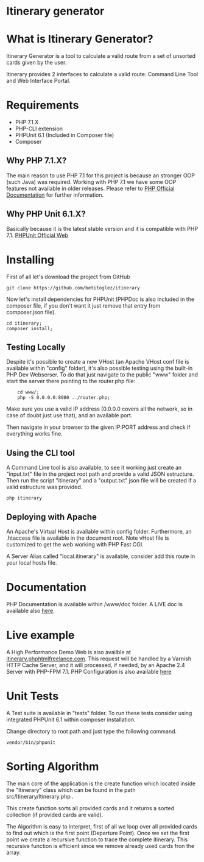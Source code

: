 # Itinerary generator

# What is Itinerary Generator?

Itinerary Generator is a tool to calculate a valid route from a set of unsorted cards given by the user.

Itinerary provides 2 interfaces to calculate a valid route: Command Line Tool and Web Interface Portal. 

# Requirements

* PHP 7.1.X
* PHP-CLI extension
* PHPUnit 6.1 (Included in Composer file)
* Composer

## Why PHP 7.1.X?

The main reason to use PHP 7.1 for this project is because an stronger OOP (such Java) was required.
Working with PHP 7.1 we have some OOP features not available in older releases. Please refer to [PHP Official Documentation](http://php.net/manual/en/migration71.new-features.php "Documentation") for further information.
 
## Why PHP Unit 6.1.X?

Basically because it is the latest stable version and it is compatible with PHP 7.1. [PHPUnit Official Web](https://phpunit.de/index.html "Offical Documentation")

# Installing 

First of all let's download the project from GitHub

```shell
git clone https://github.com/betitoglez/itinerary
```

Now let's install dependencies for PHPUnit (PHPDoc is also included in the composer file, if you don't want it just remove that entry from composer.json file).

```shell
cd itinerary;
composer install;
```


## Testing Locally
Despite it's possible to create a new VHost (an Apache VHost conf file is available within "config" folder), it's also possible testing using the built-in PHP Dev Webserser.
To do that just navigate to the public "www" folder and start the server there pointing to the router.php file:

```shell
    cd www/;
    php -S 0.0.0.0:8080 ../router.php;
```
 Make sure you use a valid IP address (0.0.0.0 covers all the network, so in case of doubt just use that), and an available port.
 
 Then navigate in your browser to the given IP:PORT address and check if everything works fine.
 
 ## Using the CLI tool
 
 A Command Line tool is also available, to see it working just create an "input.txt" file in the project root path and provide a valid JSON estructure. Then run the script "itinerary" and a "output.txt" json file will be created if a valid estructure was provided.
 
 ```shell
 php itinerary
 ```
 
 ## Deploying with Apache
 
 An Apache's Virtual Host is available within config folder. Furthermore, an .htaccess file is available in the document root. Note vHost file is customized to get the web working with PHP Fast CGI.
 
 A Server Alias called "local.itinerary" is available, consider add this route in your local hosts file.
 
# Documentation
PHP Documentation is available within /www/doc folder. A LIVE doc is available also [here](http://itinerary.phphtmlfreelance.com/doc).

# Live example
A High Performance Demo Web is also availble at [itinerary.phphtmlfreelance.com](http://itinerary.phphtmlfreelance.com). This request will be handled by a Varnish HTTP Cache Server, and it will processed, if needed, by an Apache 2.4 Server with PHP-FPM 7.1. PHP Configuration is also available [here](http://itinerary.phphtmlfreelance.com/info.php)

# Unit Tests

A Test suite is available in "tests" folder. To run these tests consider using integrated PHPUnit 6.1 within composer installation.

Change directory to root path and just type the following command.

 ```shell
 vendor/bin/phpunit
 ```
 
 # Sorting Algorithm
 
 The main core of the application is the create function which located inside the "Itinerary" class which can be found in the path src/Itinerary/Itinerary.php .
 
 This create function sorts all provided cards and it returns a sorted collection (if provided cards are valid).
 
 The Algorithm is easy to interpret, first of all we loop over all provided cards to find out which is the first point (Departure Point).
 Once we set the first point we create a recursive function to trace the complete itinerary. This recursive function is efficient since we remove already used cards fron the array.